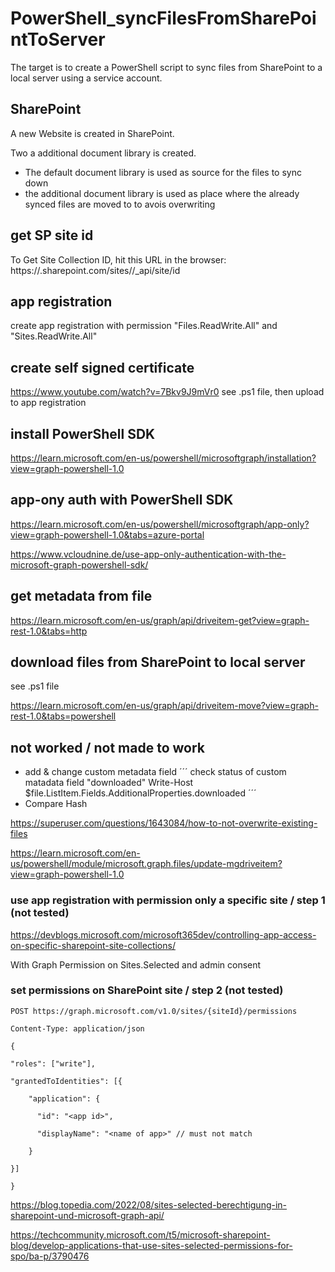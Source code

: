 # PowerShell_syncFilesFromSharePointToServer

The target is to create a PowerShell script to sync files from SharePoint to a local server using a service account.

## SharePoint

A new Website is created in SharePoint.

Two a additional document library is created.

- The default document library is used as source for the files to sync down
- the additional document library is used as place where the already synced files are moved to to avois overwriting

## get SP site id

To Get Site Collection ID, hit this URL in the browser: https://<tenant>.sharepoint.com/sites/<site-url>/\_api/site/id

## app registration

create app registration with permission "Files.ReadWrite.All" and "Sites.ReadWrite.All"

## create self signed certificate

https://www.youtube.com/watch?v=7Bkv9J9mVr0
see .ps1 file, then upload to app registration

## install PowerShell SDK

https://learn.microsoft.com/en-us/powershell/microsoftgraph/installation?view=graph-powershell-1.0

## app-ony auth with PowerShell SDK

https://learn.microsoft.com/en-us/powershell/microsoftgraph/app-only?view=graph-powershell-1.0&tabs=azure-portal

https://www.vcloudnine.de/use-app-only-authentication-with-the-microsoft-graph-powershell-sdk/

## get metadata from file

https://learn.microsoft.com/en-us/graph/api/driveitem-get?view=graph-rest-1.0&tabs=http

## download files from SharePoint to local server

see .ps1 file

https://learn.microsoft.com/en-us/graph/api/driveitem-move?view=graph-rest-1.0&tabs=powershell

## not worked / not made to work

- add & change custom metadata field
  ´´´
  check status of custom matadata field "downloaded"
  Write-Host $file.ListItem.Fields.AdditionalProperties.downloaded
  ´´´
- Compare Hash

https://superuser.com/questions/1643084/how-to-not-overwrite-existing-files

https://learn.microsoft.com/en-us/powershell/module/microsoft.graph.files/update-mgdriveitem?view=graph-powershell-1.0

### use app registration with permission only a specific site / step 1 (not tested)

https://devblogs.microsoft.com/microsoft365dev/controlling-app-access-on-specific-sharepoint-site-collections/

With Graph Permission on Sites.Selected
and admin consent

### set permissions on SharePoint site / step 2 (not tested)

```
POST https://graph.microsoft.com/v1.0/sites/{siteId}/permissions

Content-Type: application/json

{

"roles": ["write"],

"grantedToIdentities": [{

    "application": {

      "id": "<app id>",

      "displayName": "<name of app>" // must not match

    }

}]

}
```

https://blog.topedia.com/2022/08/sites-selected-berechtigung-in-sharepoint-und-microsoft-graph-api/

https://techcommunity.microsoft.com/t5/microsoft-sharepoint-blog/develop-applications-that-use-sites-selected-permissions-for-spo/ba-p/3790476
